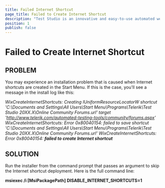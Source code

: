 ```yaml
---
title: Failed Internet Shortcut
page_title: Failed to Create Internet Shortcut
description: "Test Studio is an innovative and easy-to-use automated web, WPF and load testing solution. Test Studio tests support essential technologies like ASP.NET AJAX, Silverlight, PHP and MVC. HTML5, Testing framework, functional testing, performance testing, load testing, exploratory testing, manual testing."
position: 1
publish: false
---
```

# Failed to Create Internet Shortcut


## PROBLEM

 You may experience an installation problem that is caused when Internet shortcuts are created in the Start Menu. If this is the case, you'll see a message in the install log like this:


*WixCreateInternetShortcuts: Creating IUniformResourceLocatorW shortcut 'C:\Documents and Settings\All Users\Start Menu\Programs\Telerik\Test Studio 20XX.X\Online Community Forums.url' target 'http://www.telerik.com/automated-testing-tools/community/forums.aspx'
WixCreateInternetShortcuts: Error 0x80040154: failed to save shortcut 'C:\Documents and Settings\All Users\Start Menu\Programs\Telerik\Test Studio 20XX.X\Online Community Forums.url'
WixCreateInternetShortcuts: Error 0x80040154: **failed to create Internet shortcut***

## SOLUTION

Run the installer from the command prompt that passes an argument to skip the Internet shortcut deployment. Here is the full command line:


**msiexec /i [MsiPackagePath] DISABLE_INTERNET_SHORTCUTS=1**
